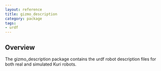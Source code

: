 ```yaml
---
layout: reference
title: gizmo_description
category: package
tags: 
- urdf
---
```


## Overview
The gizmo_description package contains the urdf robot description files for both real and simulated Kuri robots.
